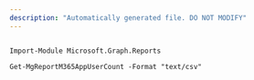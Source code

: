 ```yaml
---
description: "Automatically generated file. DO NOT MODIFY"
---
```


```powershellv2

Import-Module Microsoft.Graph.Reports

Get-MgReportM365AppUserCount -Format "text/csv" 

```